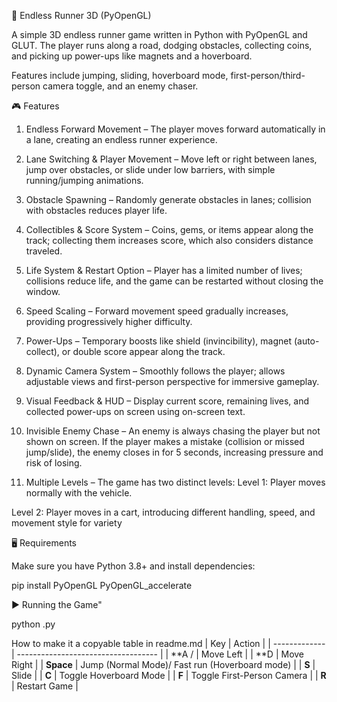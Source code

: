 🚀 Endless Runner 3D (PyOpenGL)

A simple 3D endless runner game written in Python with PyOpenGL and GLUT.
The player runs along a road, dodging obstacles, collecting coins, and picking up power-ups like magnets and a hoverboard.

Features include jumping, sliding, hoverboard mode, first-person/third-person camera toggle, and an  enemy chaser.

🎮 Features

1. Endless Forward Movement – The player moves forward automatically in a lane, creating an endless runner experience.

2. Lane Switching & Player Movement – Move left or right between lanes, jump over obstacles, or slide under low barriers, with simple running/jumping animations.

3. Obstacle Spawning – Randomly generate obstacles in lanes; collision with obstacles reduces player life.

4. Collectibles & Score System – Coins, gems, or items appear along the track; collecting them increases score, which also considers distance traveled.

5. Life System & Restart Option – Player has a limited number of lives; collisions reduce life, and the game can be restarted without closing the window.

6. Speed Scaling – Forward movement speed gradually increases, providing progressively higher difficulty.

7. Power-Ups – Temporary boosts like shield (invincibility), magnet (auto-collect), or double score appear along the track.


8. Dynamic Camera System – Smoothly follows the player; allows adjustable views and first-person perspective for immersive gameplay.

9. Visual Feedback & HUD – Display current score, remaining lives, and collected power-ups on screen using on-screen text.

10. Invisible Enemy Chase – An enemy is always chasing the player but not shown on screen. If the player makes a mistake (collision or missed jump/slide), the enemy closes in for 5 seconds, increasing pressure and risk of losing.


11. Multiple Levels – The game has two distinct levels:
Level 1: Player moves normally with the vehicle.


Level 2: Player moves in a cart, introducing different handling, speed, and movement style for variety

🖥️ Requirements

Make sure you have Python 3.8+ and install dependencies:

pip install PyOpenGL PyOpenGL_accelerate


▶️ Running the Game"

python <gamename>.py


How to make it a copyable table in readme.md
| Key           | Action                              |
| ------------- | ----------------------------------- |
| **A /   | Move Left                           |
| **D  | Move Right                          |
| **Space**     | Jump (Normal Mode)/ Fast run (Hoverboard mode) |
| **S**         | Slide                               |
| **C**         | Toggle Hoverboard Mode              |
| **F**         | Toggle First-Person Camera          |
| **R**         | Restart Game                        |
